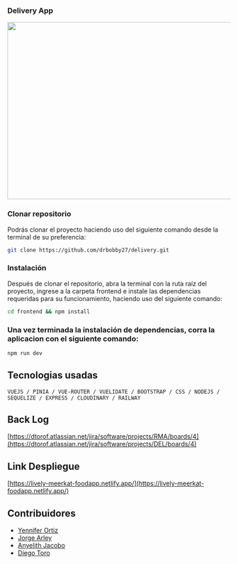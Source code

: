 
### Delivery App
<div align="center">
  <img width="600" height="400"  src="https://res.cloudinary.com/jorge-tarifa/image/upload/v1665118200/carrito-market-mix/Magna_hoka4e.jpg"/>
</div>


### Clonar repositorio
Podrás clonar el proyecto haciendo uso del siguiente comando desde la terminal de su preferencia:  

```bash
git clone https://github.com/drbobby27/delivery.git
```
### Instalación
Después de clonar el repositorio, abra la terminal con la ruta raíz del proyecto, ingrese a la carpeta frontend e instale las dependencias requeridas para su funcionamiento, haciendo uso del siguiente comando: 

```bash
cd frontend && npm install
```

### Una vez terminada la instalación de dependencias, corra la aplicacion con el siguiente comando:  

```bash
npm run dev
```

## Tecnologias usadas
`VUEJS / PINIA / VUE-ROUTER / VUELIDATE / BOOTSTRAP / CSS / NODEJS / SEQUELIZE / EXPRESS / CLOUDINARY / RAILWAY`

## Back Log
[https://dtorof.atlassian.net/jira/software/projects/RMA/boards/4](https://dtorof.atlassian.net/jira/software/projects/DEL/boards/4)

## Link Despliegue
[https://lively-meerkat-foodapp.netlify.app/](https://lively-meerkat-foodapp.netlify.app/)

## Contribuidores
*  [Yennifer Ortiz](https://github.com/yortizher)
*  [Jorge Arley](https://github.com/drbobby27)
*  [Anyelith Jacobo](https://github.com/anyelithj)
*  [Diego Toro](https://github.com/Dtorof)



